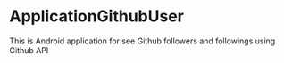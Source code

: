 # ApplicationGithubUser
 This is Android application for see Github followers and followings using Github API
